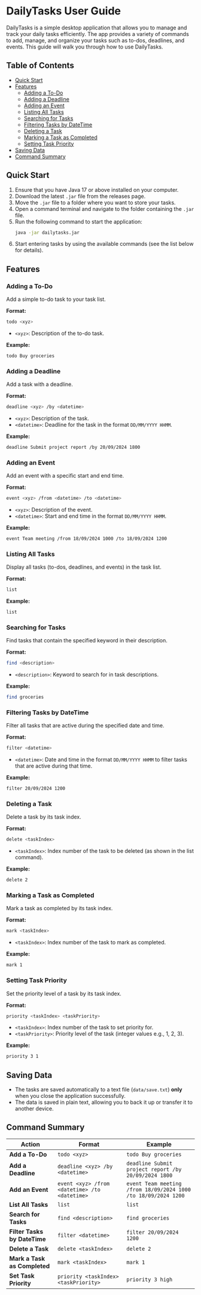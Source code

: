 # DailyTasks User Guide

DailyTasks is a simple desktop application that allows you to manage and track your daily tasks efficiently. The app provides a variety of commands to add, manage, and organize your tasks such as to-dos, deadlines, and events. This guide will walk you through how to use DailyTasks.

## Table of Contents
- [Quick Start](#quick-start)
- [Features](#features)
    - [Adding a To-Do](#adding-a-to-do)
    - [Adding a Deadline](#adding-a-deadline)
    - [Adding an Event](#adding-an-event)
    - [Listing All Tasks](#listing-all-tasks)
    - [Searching for Tasks](#searching-for-tasks)
    - [Filtering Tasks by DateTime](#filtering-tasks-by-datetime)
    - [Deleting a Task](#deleting-a-task)
    - [Marking a Task as Completed](#marking-a-task-as-completed)
    - [Setting Task Priority](#setting-task-priority)
- [Saving Data](#saving-data)
- [Command Summary](#command-summary)

## Quick Start
1. Ensure that you have Java 17 or above installed on your computer.
2. Download the latest `.jar` file from the releases page.
3. Move the `.jar` file to a folder where you want to store your tasks.
4. Open a command terminal and navigate to the folder containing the `.jar` file.
5. Run the following command to start the application:
   ```bash
   java -jar dailytasks.jar
   ```
6. Start entering tasks by using the available commands (see the list below for details).

## Features

### Adding a To-Do
Add a simple to-do task to your task list.

**Format:**
```bash
todo <xyz>
```

- `<xyz>`: Description of the to-do task.

**Example:**
```bash
todo Buy groceries
```

### Adding a Deadline
Add a task with a deadline.

**Format:**
```bash
deadline <xyz> /by <datetime>
```

- `<xyz>`: Description of the task.
- `<datetime>`: Deadline for the task in the format `DD/MM/YYYY HHMM`.

**Example:**
```bash
deadline Submit project report /by 20/09/2024 1800
```

### Adding an Event
Add an event with a specific start and end time.

**Format:**
```bash
event <xyz> /from <datetime> /to <datetime>
```

- `<xyz>`: Description of the event.
- `<datetime>`: Start and end time in the format `DD/MM/YYYY HHMM`.

**Example:**
```bash
event Team meeting /from 18/09/2024 1000 /to 18/09/2024 1200
```

### Listing All Tasks
Display all tasks (to-dos, deadlines, and events) in the task list.

**Format:**
```bash
list
```

**Example:**
```bash
list
```

### Searching for Tasks
Find tasks that contain the specified keyword in their description.

**Format:**
```bash
find <description>
```

- `<description>`: Keyword to search for in task descriptions.

**Example:**
```bash
find groceries
```

### Filtering Tasks by DateTime
Filter all tasks that are active during the specified date and time.

**Format:**
```bash
filter <datetime>
```

- `<datetime>`: Date and time in the format `DD/MM/YYYY HHMM` to filter tasks that are active during that time.

**Example:**
```bash
filter 20/09/2024 1200
```

### Deleting a Task
Delete a task by its task index.

**Format:**
```bash
delete <taskIndex>
```

- `<taskIndex>`: Index number of the task to be deleted (as shown in the list command).

**Example:**
```bash
delete 2
```

### Marking a Task as Completed
Mark a task as completed by its task index.

**Format:**
```bash
mark <taskIndex>
```

- `<taskIndex>`: Index number of the task to mark as completed.

**Example:**
```bash
mark 1
```

### Setting Task Priority
Set the priority level of a task by its task index.

**Format:**
```bash
priority <taskIndex> <taskPriority>
```

- `<taskIndex>`: Index number of the task to set priority for.
- `<taskPriority>`: Priority level of the task (integer values e.g., 1, 2, 3).

**Example:**
```bash
priority 3 1
```

## Saving Data
- The tasks are saved automatically to a text file (`data/save.txt`) **only** when you close the application successfully.
- The data is saved in plain text, allowing you to back it up or transfer it to another device.

## Command Summary
| Action                         | Format                                                                  | Example                                                    |
|---------------------------------|-------------------------------------------------------------------------|------------------------------------------------------------|
| **Add a To-Do**                 | `todo <xyz>`                                                            | `todo Buy groceries`                                        |
| **Add a Deadline**              | `deadline <xyz> /by <datetime>`                                          | `deadline Submit project report /by 20/09/2024 1800`        |
| **Add an Event**                | `event <xyz> /from <datetime> /to <datetime>`                            | `event Team meeting /from 18/09/2024 1000 /to 18/09/2024 1200` |
| **List All Tasks**              | `list`                                                                  | `list`                                                     |
| **Search for Tasks**            | `find <description>`                                                    | `find groceries`                                           |
| **Filter Tasks by DateTime**    | `filter <datetime>`                                                     | `filter 20/09/2024 1200`                                    |
| **Delete a Task**               | `delete <taskIndex>`                                                    | `delete 2`                                                 |
| **Mark a Task as Completed**    | `mark <taskIndex>`                                                      | `mark 1`                                                   |
| **Set Task Priority**           | `priority <taskIndex> <taskPriority>`                                   | `priority 3 high`                                          |